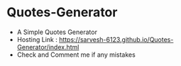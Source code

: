 # Quotes-Generator
- A Simple Quotes Generator
- Hosting Link : https://sarvesh-6123.github.io/Quotes-Generator/index.html
- Check and Comment me if any mistakes
